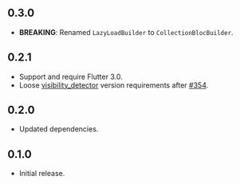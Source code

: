 ## 0.3.0

* **BREAKING**: Renamed `LazyLoadBuilder` to `CollectionBlocBuilder`.

## 0.2.1

* Support and require Flutter 3.0.
* Loose [visibility_detector](https://pub.dev/packages/visibility_detector) version requirements after [#354](https://github.com/google/flutter.widgets/issues/354).

## 0.2.0

* Updated dependencies.

## 0.1.0

* Initial release.

